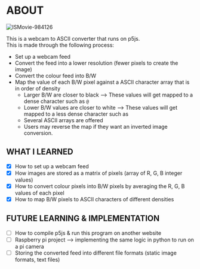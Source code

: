 # ABOUT
![ISMovie-984126](https://github.com/clairep94/ascii-cam/assets/128436909/ac9f027e-c9af-4049-8f13-c7edbd26bbd9)

This is a webcam to ASCII converter that runs on p5js. <br>
This is made through the following process:
- Set up a webcam feed
- Convert the feed into a lower resolution (fewer pixels to create the image)
- Convert the colour feed into B/W
- Map the value of each B/W pixel against a ASCII character array that is in order of density
  - Larger B/W are closer to black --> These values will get mapped to a dense character such as `@`
  - Lower B/W values are closer to white --> These values will get mapped to a less dense character such as ` `
  - Several ASCII arrays are offered
  - Users may reverse the map if they want an inverted image conversion.

## WHAT I LEARNED

- [x] How to set up a webcam feed
- [x] How images are stored as a matrix of pixels (array of R, G, B integer values)
- [x] How to convert colour pixels into B/W pixels by averaging the R, G, B values of each pixel
- [x] How to map B/W pixels to ASCII characters of different densities

## FUTURE LEARNING & IMPLEMENTATION
- [ ] How to compile p5js & run this program on another website
- [ ] Raspberry pi project --> implementing the same logic in python to run on a pi camera
- [ ] Storing the converted feed into different file formats (static image formats, text files)
